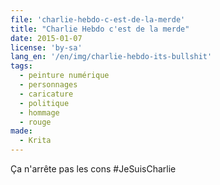 ```yaml
---
file: 'charlie-hebdo-c-est-de-la-merde'
title: "Charlie Hebdo c'est de la merde"
date: 2015-01-07
license: 'by-sa'
lang_en: '/en/img/charlie-hebdo-its-bullshit'
tags:
  - peinture numérique
  - personnages
  - caricature
  - politique
  - hommage
  - rouge
made:
  - Krita
---
```


Ça n'arrête pas les cons #JeSuisCharlie
